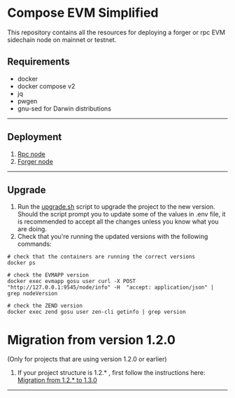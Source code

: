 # Compose EVM Simplified

This repository contains all the resources for deploying a forger or rpc EVM sidechain node on mainnet or testnet.

## Requirements

* docker
* docker compose v2
* jq
* pwgen
* gnu-sed for Darwin distributions

---

## Deployment

1. [Rpc node](./docs/RPC.md)
2. [Forger node](./docs/FORGER.md)

---

## Upgrade

1. Run the [upgrade.sh](./scripts/upgrade.sh) script to upgrade the project to the new version. Should the script prompt you to update some of the values in .env file, it is recommended to accept all the changes unless you know what you are doing.
2. Check that you're running the updated versions with the following commands:
```
# check that the containers are running the correct versions
docker ps

# check the EVMAPP version
docker exec evmapp gosu user curl -X POST "http://127.0.0.1:9545/node/info" -H  "accept: application/json" | grep nodeVersion

# check the ZEND version
docker exec zend gosu user zen-cli getinfo | grep version
```

# Migration from version 1.2.0

(Only for projects that are using version 1.2.0 or earlier)

1. If your project structure is 1.2.* , first follow the instructions here: [Migration from 1.2.* to 1.3.0](./docs/MIGRATION.md)

---

